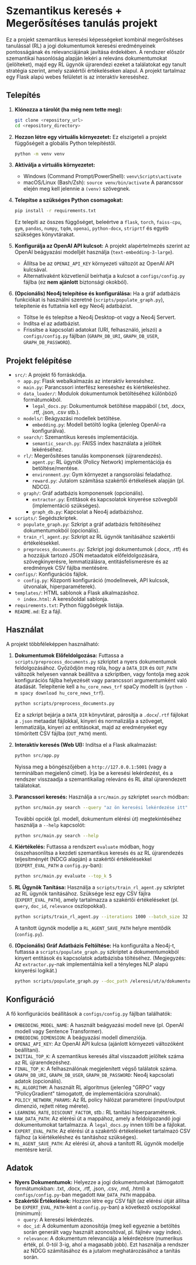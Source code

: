 # Szemantikus keresés + Megerősítéses tanulás projekt

Ez a projekt szemantikus keresési képességeket kombinál megerősítéses tanulással (RL) a jogi dokumentumok keresési eredményeinek pontosságának és relevanciájának javítása érdekében. A rendszer először szemantikai hasonlóság alapján lekéri a releváns dokumentumokat (jelölteket), majd egy RL ügynök újrarendezi ezeket a találatokat egy tanult stratégia szerint, amely szakértői értékeléseken alapul. A projekt tartalmaz egy Flask alapú webes felületet is az interaktív kereséshez.

## Telepítés

1.  **Klónozza a tárolót (ha még nem tette meg):**
    ```bash
    git clone <repository_url>
    cd <repository_directory>
    ```

2.  **Hozzon létre egy virtuális környezetet:** Ez elszigeteli a projekt függőségeit a globális Python telepítéstől.
    ```bash
    python -m venv venv
    ```

3.  **Aktiválja a virtuális környezetet:**
    *   Windows (Command Prompt/PowerShell): `venv\Scripts\activate`
    *   macOS/Linux (Bash/Zsh): `source venv/bin/activate`
    A parancssor elején meg kell jelennie a `(venv)` szövegnek.

4.  **Telepítse a szükséges Python csomagokat:**
    ```bash
    pip install -r requirements.txt
    ```
    Ez telepíti az összes függőséget, beleértve a `flask`, `torch`, `faiss-cpu`, `gym`, `pandas`, `numpy`, `tqdm`, `openai`, `python-docx`, `striprtf` és egyéb szükséges könyvtárakat.

5.  **Konfigurálja az OpenAI API kulcsot:** A projekt alapértelmezés szerint az OpenAI beágyazási modelljét használja (`text-embedding-3-large`).
    *   Állítsa be az `OPENAI_API_KEY` környezeti változót az OpenAI API kulcsával.
    *   Alternatívaként közvetlenül beírhatja a kulcsot a `configs/config.py` fájlba (ez **nem ajánlott** biztonsági okokból).

6.  **(Opcionális) Neo4j telepítése és konfigurálása:** Ha a gráf adatbázis funkciókat is használni szeretné (`scripts/populate_graph.py`), telepítenie és futtatnia kell egy Neo4j adatbázist.
    *   Töltse le és telepítse a Neo4j Desktop-ot vagy a Neo4j Servert.
    *   Indítsa el az adatbázist.
    *   Frissítse a kapcsolati adatokat (URI, felhasználó, jelszó) a `configs/config.py` fájlban (`GRAPH_DB_URI`, `GRAPH_DB_USER`, `GRAPH_DB_PASSWORD`).

## Projekt felépítése

- `src/`: A projekt fő forráskódja.
  - `app.py`: Flask webalkalmazás az interaktív kereséshez.
  - `main.py`: Parancssori interfész kereséshez és kiértékeléshez.
  - `data_loader/`: Modulok dokumentumok betöltéséhez különböző formátumokból.
    - `legal_docs.py`: Dokumentumok betöltése mappából (.txt, .docx, .rtf, .json, .csv stb.).
  - `models/`: Beágyazási modellek betöltése.
    - `embedding.py`: Modell betöltő logika (jelenleg OpenAI-ra konfigurálva).
  - `search/`: Szemantikus keresés implementációja.
    - `semantic_search.py`: FAISS index használata a jelöltek lekéréséhez.
  - `rl/`: Megerősítéses tanulás komponensek (újrarendezés).
    - `agent.py`: RL ügynök (Policy Network) implementációja és betöltése/mentése.
    - `environment.py`: Gym környezet a rangsorolási feladathoz.
    - `reward.py`: Jutalom számítása szakértői értékelések alapján (pl. NDCG).
  - `graph/`: Gráf adatbázis komponensek (opcionális).
    - `extractor.py`: Entitások és kapcsolatok kinyerése szövegből (implementáció szükséges).
    - `graph_db.py`: Kapcsolat a Neo4j adatbázishoz.
- `scripts/`: Segédszkriptek.
  - `populate_graph.py`: Szkript a gráf adatbázis feltöltéséhez dokumentumokból (opcionális).
  - `train_rl_agent.py`: Szkript az RL ügynök tanításához szakértői értékelésekkel.
  - `preprocess_documents.py`: Szkript jogi dokumentumok (.docx, .rtf) és a hozzájuk tartozó JSON metaadatok előfeldolgozására, szövegkinyerésre, lemmatizálásra, entitásfelismerésre és az eredmények CSV fájlba mentésére.
- `configs/`: Konfigurációs fájlok.
  - `config.py`: Központi konfiguráció (modellnevek, API kulcsok, útvonalak, hiperparaméterek).
- `templates/`: HTML sablonok a Flask alkalmazáshoz.
  - `index.html`: A keresőoldal sablonja.
- `requirements.txt`: Python függőségek listája.
- `README.md`: Ez a fájl.

## Használat

A projekt többféleképpen használható:

1.  **Dokumentumok Előfeldolgozása:**
    Futtassa a `scripts/preprocess_documents.py` szkriptet a nyers dokumentumok feldolgozásához. Győződjön meg róla, hogy a `DATA_DIR` és `OUT_PATH` változók helyesen vannak beállítva a szkriptben, vagy fontolja meg azok konfigurációs fájlba helyezését vagy parancssori argumentumként való átadását. Telepítenie kell a `hu_core_news_trf` spaCy modellt is (`python -m spacy download hu_core_news_trf`).
    ```bash
    python scripts/preprocess_documents.py
    ```
    Ez a szkript bejárja a `DATA_DIR` könyvtárat, párosítja a `.docx`/`.rtf` fájlokat a `.json` metaadat fájlokkal, kinyeri és normalizálja a szöveget, lemmatizálja, kinyeri az entitásokat, majd az eredményeket egy tömörített CSV fájlba (`OUT_PATH`) menti.

2.  **Interaktív keresés (Web UI):**
    Indítsa el a Flask alkalmazást:
    ```bash
    python src/app.py
    ```
    Nyissa meg a böngészőjében a `http://127.0.0.1:5001` (vagy a terminálban megjelenő címet). Írja be a keresési lekérdezést, és a rendszer visszaadja a szemantikailag releváns és RL által újrarendezett találatokat.

3.  **Parancssori keresés:**
    Használja a `src/main.py` szkriptet `search` módban:
    ```bash
    python src/main.py search --query "az ön keresési lekérdezése itt" --top_k 5
    ```
    További opciók (pl. modell, dokumentum elérési út) megtekintéséhez használja a `--help` kapcsolót:
    ```bash
    python src/main.py search --help
    ```

4.  **Kiértékelés:**
    Futtassa a rendszert `evaluate` módban, hogy összehasonlítsa a kezdeti szemantikus keresés és az RL újrarendezés teljesítményét (NDCG alapján) a szakértői értékelésekkel (`EXPERT_EVAL_PATH` a `config.py`-ban):
    ```bash
    python src/main.py evaluate --top_k 5
    ```

5.  **RL Ügynök Tanítása:**
    Használja a `scripts/train_rl_agent.py` szkriptet az RL ügynök tanításához. Szüksége lesz egy CSV fájlra (`EXPERT_EVAL_PATH`), amely tartalmazza a szakértői értékeléseket (pl. `query`, `doc_id`, `relevance` oszlopokkal).
    ```bash
    python scripts/train_rl_agent.py --iterations 1000 --batch_size 32
    ```
    A tanított ügynök modellje a `RL_AGENT_SAVE_PATH` helyre mentődik (`config.py`).

6.  **(Opcionális) Gráf Adatbázis Feltöltése:**
    Ha konfigurálta a Neo4j-t, futtassa a `scripts/populate_graph.py` szkriptet a dokumentumokból kinyert entitások és kapcsolatok adatbázisba töltéséhez. (Megjegyzés: Az `extractor.py`-nak implementálnia kell a tényleges NLP alapú kinyerési logikát.)
    ```bash
    python scripts/populate_graph.py --doc_path /eleresi/ut/a/dokumentumokhoz
    ```

## Konfiguráció

A fő konfigurációs beállítások a `configs/config.py` fájlban találhatók:

- `EMBEDDING_MODEL_NAME`: A használt beágyazási modell neve (pl. OpenAI modell vagy Sentence Transformer).
- `EMBEDDING_DIMENSION`: A beágyazási modell dimenziója.
- `OPENAI_API_KEY`: Az OpenAI API kulcsa (ajánlott környezeti változóként beállítani).
- `INITIAL_TOP_K`: A szemantikus keresés által visszaadott jelöltek száma az RL újrarendezéshez.
- `FINAL_TOP_K`: A felhasználónak megjelenített végső találatok száma.
- `GRAPH_DB_URI`, `GRAPH_DB_USER`, `GRAPH_DB_PASSWORD`: Neo4j kapcsolati adatok (opcionális).
- `RL_ALGORITHM`: A használt RL algoritmus (jelenleg "GRPO" vagy "PolicyGradient" támogatott, de implementációra szorulnak).
- `POLICY_NETWORK_PARAMS`: Az RL policy hálózat paraméterei (input/output dimenzió, rejtett réteg mérete).
- `LEARNING_RATE`, `DISCOUNT_FACTOR`, stb.: RL tanítási hiperparaméterek.
- `RAW_DATA_PATH`: Az elérési út a mappához, amely a feldolgozandó jogi dokumentumokat tartalmazza. A `legal_docs.py` innen tölti be a fájlokat.
- `EXPERT_EVAL_PATH`: Az elérési út a szakértői értékeléseket tartalmazó CSV fájlhoz (a kiértékeléshez és tanításhoz szükséges).
- `RL_AGENT_SAVE_PATH`: Az elérési út, ahová a tanított RL ügynök modellje mentésre kerül.

## Adatok

- **Nyers Dokumentumok:** Helyezze a jogi dokumentumokat (támogatott formátumokban: .txt, .docx, .rtf, .json, .csv, .md, .html) a `configs/config.py`-ban megadott `RAW_DATA_PATH` mappába.
- **Szakértői Értékelések:** Hozzon létre egy CSV fájlt (az elérési útját állítsa be `EXPERT_EVAL_PATH`-ként a `config.py`-ban) a következő oszlopokkal (minimum):
    - `query`: A keresési lekérdezés.
    - `doc_id`: A dokumentum azonosítója (meg kell egyeznie a betöltés során generált vagy használt azonosítóval, pl. fájlnév vagy index).
    - `relevance`: A dokumentum relevanciája a lekérdezésre (numerikus érték, pl. 0-tól 3-ig, ahol a magasabb jobb). Ezt használja a rendszer az NDCG számításához és a jutalom meghatározásához a tanítás során.